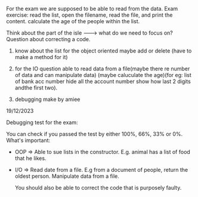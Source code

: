  For the exam we are supposed to be able to read from the data.
 Exam exercise: read the list, open the filename, read the file, and print the content.
 calculate the age of the people within the list.

 Think about the part of the isle ---> what do we need to focus on?
 Question about correcting a code.


 1) know about the list for the object oriented maybe add or delete (have to make a method for it)

 2) for the IO question
 able to read data from a file(maybe there re number of data and can manipulate data) 
 (maybe caluculate the age)(for eg: list of bank acc number
 hide all the account number show how last 2 digits andthe first two).

 3) debugging make by amiee


 19/12/2023

 Debugging test for the exam:

 You can check if you passed the test by either 100%, 66%, 33% or 0%.
 What's important:
 - OOP => Able to sue lists in the constructor. E.g. animal has a list of food that he likes.

 - I/O => Read date from a file. E.g from a document of people, return the oldest person.
   Manipulate data from a file.

   You should also be able to correct the code that is purposely faulty.


